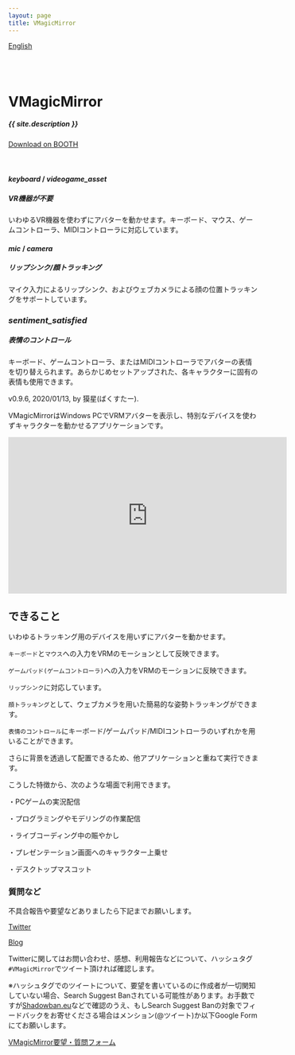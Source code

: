 ```yaml
---
layout: page
title: VMagicMirror
---
```


[English](./en/)

<!-- note: このへんにカルーセルを入れたい -->

<div class="section no-pad-bot">
  <div class="container">
    <br><br>
    <h1 class="header center grey-text">VMagicMirror</h1>
    <div class="row center">
      <h5 class="header col s12 light">{{ site.description }}</h5>
    </div>
    <div class="row center">
      <a href="https://baku-dreameater.booth.pm/items/1272298" class="btn-large waves-effect waves-light pink">
        Download on BOOTH
      </a>
    </div>
    <br><br>
  </div>
</div>

<!-- features -->

<div class="row">
  <div class="col s12 m4">
    <div class="icon-block">
      <h4 class="center blue-text">
        <i class="material-icons">keyboard</i>
        /
        <i class="material-icons">videogame_asset</i>
      </h4>
      <h5 class="center">VR機器が不要</h5>
      <p class="light">いわゆるVR機器を使わずにアバターを動かせます。キーボード、マウス、ゲームコントローラ、MIDIコントローラに対応しています。</p>
    </div>
  </div>

  <div class="col s12 m4">
    <div class="icon-block">
      <h4 class="center blue-text">
        <i class="material-icons">mic</i>
        /
        <i class="material-icons">camera</i>
      </h4>
      <h5 class="center">リップシンク/顔トラッキング</h5>
      <p class="light">マイク入力によるリップシンク、およびウェブカメラによる顔の位置トラッキングをサポートしています。</p>
    </div>
  </div>

  <div class="col s12 m4">
    <div class="icon-block">
      <h3 class="center blue-text">
        <i class="material-icons">sentiment_satisfied</i>
      </h3>
      <h5 class="center">表情のコントロール</h5>
      <p class="light">キーボード、ゲームコントローラ、またはMIDIコントローラでアバターの表情を切り替えられます。あらかじめセットアップされた、各キャラクターに固有の表情も使用できます。</p>
    </div>
  </div>
</div>

<!-- Usage -->

v0.9.6, 2020/01/13, by 獏星(ばくすたー).

VMagicMirrorはWindows PCでVRMアバターを表示し、特別なデバイスを使わずキャラクターを動かせるアプリケーションです。

<iframe width="560" height="315" src="https://www.youtube.com/embed/jhGOnf8HOKk" frameborder="0" allow="accelerometer; autoplay; encrypted-media; gyroscope; picture-in-picture" allowfullscreen></iframe>

<div class="divider"></div>






## できること

いわゆるトラッキング用のデバイスを用いずにアバターを動かせます。

`キーボード`と`マウス`への入力をVRMのモーションとして反映できます。

`ゲームパッド(ゲームコントローラ)`への入力をVRMのモーションに反映できます。

`リップシンク`に対応しています。

`顔トラッキング`として、ウェブカメラを用いた簡易的な姿勢トラッキングができます。

`表情のコントロール`にキーボード/ゲームパッド/MIDIコントローラのいずれかを用いることができます。

さらに背景を透過して配置できるため、他アプリケーションと重ねて実行できます。

こうした特徴から、次のような場面で利用できます。

・PCゲームの実況配信

・プログラミングやモデリングの作業配信

・ライブコーディング中の賑やかし

・プレゼンテーション画面へのキャラクター上乗せ

・デスクトップマスコット


### 質問など

不具合報告や要望などありましたら下記までお願いします。

[Twitter](https://twitter.com/baku_dreameater)

[Blog](https://www.baku-dreameater.net/)

Twitterに関してはお問い合わせ、感想、利用報告などについて、ハッシュタグ`#VMagicMirror`でツイート頂ければ確認します。

※ハッシュタグでのツイートについて、要望を書いているのに作成者が一切関知していない場合、Search Suggest Banされている可能性があります。お手数ですが[Shadowban.eu](https://shadowban.eu/)などで確認のうえ、もしSearch Suggest Banの対象でフィードバックをお寄せくださる場合はメンション(@ツイート)か以下Google Formにてお願いします。

[VMagicMirror要望・質問フォーム](https://forms.gle/ULLsY4C96ggZBfNw9)
